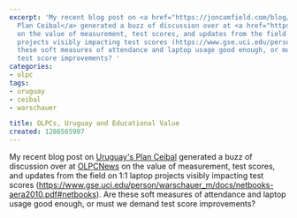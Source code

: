 ```yaml
---
excerpt: 'My recent blog post on <a href="https://joncamfield.com/blog/2010.09/uruguay_doing_it_right_ceibals">Uruguay''s
  Plan Ceibal</a> generated a buzz of discussion over at <a href="https://www.olpcnews.com/countries/uruguay/uruguay_doing_it_right_ceibals.html">OLPCNews</a>
  on the value of measurement, test scores, and updates from the field on 1:1 laptop
  projects visibly impacting test scores (https://www.gse.uci.edu/person/warschauer_m/docs/netbooks-aera2010.pdf#netbooks).  Are
  these soft measures of attendance and laptop usage good enough, or must we demand
  test score improvements? '
categories:
- olpc
tags:
- uruguay
- ceibal
- warschauer

title: OLPCs, Uruguay and Educational Value
created: 1286565907
---
```

My recent blog post on <a href="https://joncamfield.com/blog/2010.09/uruguay-doing-it-right-ceibals">Uruguay's Plan Ceibal</a> generated a buzz of discussion over at <a href="https://www.olpcnews.com/countries/uruguay/uruguay-doing-it-right-ceibals.html">OLPCNews</a> on the value of measurement, test scores, and updates from the field on 1:1 laptop projects visibly impacting test scores (https://www.gse.uci.edu/person/warschauer_m/docs/netbooks-aera2010.pdf#netbooks).  Are these soft measures of attendance and laptop usage good enough, or must we demand test score improvements? 
